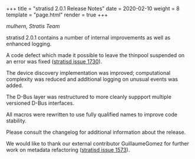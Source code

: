 +++
title = "stratisd 2.0.1 Release Notes"
date = 2020-02-10
weight = 8
template = "page.html"
render = true
+++

*mulhern, Stratis Team*

stratisd 2.0.1 contains a number of internal improvements as well as
enhanced logging.

<!-- more -->

A code defect which made it possible to leave the thinpool suspended on an
error was fixed ([stratisd issue 1730]).

The device discovery implementation was improved; computational complexity
was reduced and additional logging on unusual events was added.

The D-Bus layer was restructured to more cleanly suppport multiple versioned
D-Bus interfaces.

All macros were rewritten to use fully qualified names to improve code
stability.

Please consult the changelog for additional information about the release.

We would like to thank our external contributor GuillaumeGomez for further
work on metadata refactoring ([stratisd issue 1573]).

[stratisd issue 1573]: https://github.com/stratis-storage/stratisd/issues/1573
[stratisd issue 1730]: https://github.com/stratis-storage/stratisd/issues/1730
